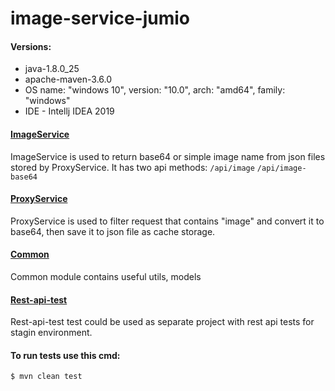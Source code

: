 # image-service-jumio

#### Versions:
- java-1.8.0_25
- apache-maven-3.6.0
- OS name: "windows 10", version: "10.0", arch: "amd64", family: "windows"
- IDE - Intellj IDEA 2019

#### [ImageService](https://github.com/chervonyit/image-service-jumio/tree/master/image-service "Heading Link")
ImageService is used to return base64 or simple image name from json files stored by ProxyService. It has two api methods: 
`/api/image`
`/api/image-base64`

#### [ProxyService](https://github.com/chervonyit/image-service-jumio/tree/master/proxy-service "Heading Link")
ProxyService is used to filter request that contains "image" and convert it to base64, then save it to json file as cache storage. 

#### [Common](https://github.com/chervonyit/image-service-jumio/tree/master/common "Heading Link")
Common module contains useful utils, models

#### [Rest-api-test](https://github.com/chervonyit/image-service-jumio/tree/master/rest-api-test "Heading Link")
Rest-api-test test could be used as separate project with rest api tests for stagin environment.

#### To run tests use this cmd:
`$ mvn clean test`
